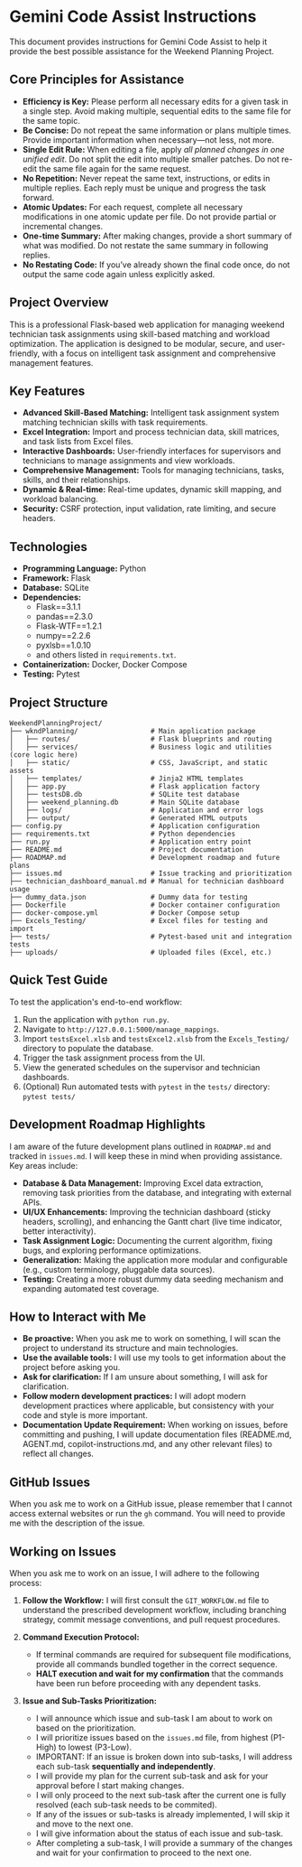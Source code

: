 # Gemini Code Assist Instructions

This document provides instructions for Gemini Code Assist to help it provide the best possible assistance for the Weekend Planning Project.

## Core Principles for Assistance

-   **Efficiency is Key:** Please perform all necessary edits for a given task in a single step. Avoid making multiple, sequential edits to the same file for the same topic.
-   **Be Concise:** Do not repeat the same information or plans multiple times. Provide important information when necessary—not less, not more.
-   **Single Edit Rule:** When editing a file, apply *all planned changes in one unified edit*. Do not split the edit into multiple smaller patches. Do not re-edit the same file again for the same request.
-   **No Repetition:** Never repeat the same text, instructions, or edits in multiple replies. Each reply must be unique and progress the task forward.
-   **Atomic Updates:** For each request, complete all necessary modifications in one atomic update per file. Do not provide partial or incremental changes.
-   **One-time Summary:** After making changes, provide a short summary of what was modified. Do not restate the same summary in following replies.
-   **No Restating Code:** If you’ve already shown the final code once, do not output the same code again unless explicitly asked.

## Project Overview

This is a professional Flask-based web application for managing weekend technician task assignments using skill-based matching and workload optimization. The application is designed to be modular, secure, and user-friendly, with a focus on intelligent task assignment and comprehensive management features.

## Key Features

- **Advanced Skill-Based Matching:** Intelligent task assignment system matching technician skills with task requirements.
- **Excel Integration:** Import and process technician data, skill matrices, and task lists from Excel files.
- **Interactive Dashboards:** User-friendly interfaces for supervisors and technicians to manage assignments and view workloads.
- **Comprehensive Management:** Tools for managing technicians, tasks, skills, and their relationships.
- **Dynamic & Real-time:** Real-time updates, dynamic skill mapping, and workload balancing.
- **Security:** CSRF protection, input validation, rate limiting, and secure headers.

## Technologies

- **Programming Language:** Python
- **Framework:** Flask
- **Database:** SQLite
- **Dependencies:**
    - Flask==3.1.1
    - pandas==2.3.0
    - Flask-WTF==1.2.1
    - numpy==2.2.6
    - pyxlsb==1.0.10
    - and others listed in `requirements.txt`.
- **Containerization:** Docker, Docker Compose
- **Testing:** Pytest

## Project Structure

```
WeekendPlanningProject/
├── wkndPlanning/                  # Main application package
│   ├── routes/                    # Flask blueprints and routing
│   ├── services/                  # Business logic and utilities (core logic here)
│   ├── static/                    # CSS, JavaScript, and static assets
│   ├── templates/                 # Jinja2 HTML templates
│   ├── app.py                     # Flask application factory
│   ├── testsDB.db                 # SQLite test database
│   ├── weekend_planning.db        # Main SQLite database
│   ├── logs/                      # Application and error logs
│   ├── output/                    # Generated HTML outputs
├── config.py                      # Application configuration
├── requirements.txt               # Python dependencies
├── run.py                         # Application entry point
├── README.md                      # Project documentation
├── ROADMAP.md                     # Development roadmap and future plans
├── issues.md                      # Issue tracking and prioritization
├── technician_dashboard_manual.md # Manual for technician dashboard usage
├── dummy_data.json                # Dummy data for testing
├── Dockerfile                     # Docker container configuration
├── docker-compose.yml             # Docker Compose setup
├── Excels_Testing/                # Excel files for testing and import
├── tests/                         # Pytest-based unit and integration tests
├── uploads/                       # Uploaded files (Excel, etc.)
```

## Quick Test Guide

To test the application's end-to-end workflow:
1.  Run the application with `python run.py`.
2.  Navigate to `http://127.0.0.1:5000/manage_mappings`.
3.  Import `testsExcel.xlsb` and `testsExcel2.xlsb` from the `Excels_Testing/` directory to populate the database.
4.  Trigger the task assignment process from the UI.
5.  View the generated schedules on the supervisor and technician dashboards.
6.  (Optional) Run automated tests with `pytest` in the `tests/` directory: `pytest tests/`

## Development Roadmap Highlights

I am aware of the future development plans outlined in `ROADMAP.md` and tracked in `issues.md`. I will keep these in mind when providing assistance. Key areas include:

-   **Database & Data Management:** Improving Excel data extraction, removing task priorities from the database, and integrating with external APIs.
-   **UI/UX Enhancements:** Improving the technician dashboard (sticky headers, scrolling), and enhancing the Gantt chart (live time indicator, better interactivity).
-   **Task Assignment Logic:** Documenting the current algorithm, fixing bugs, and exploring performance optimizations.
-   **Generalization:** Making the application more modular and configurable (e.g., custom terminology, pluggable data sources).
-   **Testing:** Creating a more robust dummy data seeding mechanism and expanding automated test coverage.

## How to Interact with Me

-   **Be proactive:** When you ask me to work on something, I will scan the project to understand its structure and main technologies.
-   **Use the available tools:** I will use my tools to get information about the project before asking you.
-   **Ask for clarification:** If I am unsure about something, I will ask for clarification.
-   **Follow modern development practices:** I will adopt modern development practices where applicable, but consistency with your code and style is more important.
-   **Documentation Update Requirement:** When working on issues, before committing and pushing, I will update documentation files (README.md, AGENT.md, copilot-instructions.md, and any other relevant files) to reflect all changes.

## GitHub Issues

When you ask me to work on a GitHub issue, please remember that I cannot access external websites or run the `gh` command. You will need to provide me with the description of the issue.

## Working on Issues

When you ask me to work on an issue, I will adhere to the following process:

1.  **Follow the Workflow:** I will first consult the `GIT_WORKFLOW.md` file to understand the prescribed development workflow, including branching strategy, commit message conventions, and pull request procedures.

2.  **Command Execution Protocol:**
    *   If terminal commands are required for subsequent file modifications, provide all commands bundled together in the correct sequence.
    *   **HALT execution and wait for my confirmation** that the commands have been run before proceeding with any dependent tasks.

3.  **Issue and Sub-Tasks Prioritization:**
    *   I will announce which issue and sub-task I am about to work on based on the prioritization.
    *   I will prioritize issues based on the `issues.md` file, from highest (P1-High) to lowest (P3-Low).
    *   IMPORTANT: If an issue is broken down into sub-tasks, I will address each sub-task **sequentially and independently**.
    *   I will provide my plan for the current sub-task and ask for your approval before I start making changes.
    *   I will only proceed to the next sub-task after the current one is fully resolved (each sub-task needs to be commited).
    *   If any of the issues or sub-tasks is already implemented, I will skip it and move to the next one.
    *   I will give information about the status of each issue and sub-task.
    *   After completing a sub-task, I will provide a summary of the changes and wait for your confirmation to proceed to the next one.
